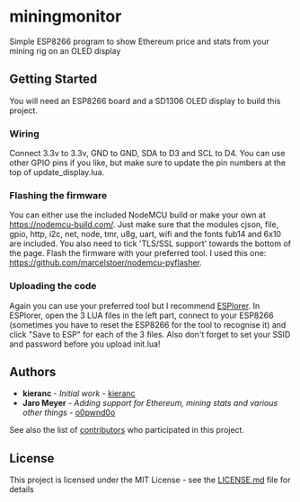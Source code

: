 # miningmonitor

Simple ESP8266 program to show Ethereum price and stats from your mining rig on an OLED display

## Getting Started

You will need an ESP8266 board and a SD1306 OLED display to build this project.

### Wiring

Connect 3.3v to 3.3v, GND to GND, SDA to D3 and SCL to D4. You can use other GPIO pins if you like, but make sure to update the pin numbers at the top of update_display.lua.

### Flashing the firmware

You can either use the included NodeMCU build or make your own at https://nodemcu-build.com/. Just make sure that the modules cjson, file, gpio, http, i2c, net, node, tmr, u8g, uart, wifi and the fonts fub14 and 6x10 are included. You also need to tick 'TLS/SSL support' towards the bottom of the page. Flash the firmware with your preferred tool. I used this one: https://github.com/marcelstoer/nodemcu-pyflasher.

### Uploading the code

Again you can use your preferred tool but I recommend [ESPlorer](https://esp8266.ru/esplorer). In ESPlorer, open the 3 LUA files in the left part, connect to your ESP8266 (sometimes you have to reset the ESP8266 for the tool to recognise it) and click "Save to ESP" for each of the 3 files. Also don't forget to set your SSID and password before you upload init.lua!

## Authors

* **kieranc** - *Initial work* - [kieranc](https://hackaday.io/KieranC001)
* **Jaro Meyer** - *Adding support for Ethereum, mining stats and various other things* - [o0pwnd0o](https://github.com/o0pwnd0o)

See also the list of [contributors](https://github.com/your/project/contributors) who participated in this project.

## License

This project is licensed under the MIT License - see the [LICENSE.md](LICENSE.md) file for details
